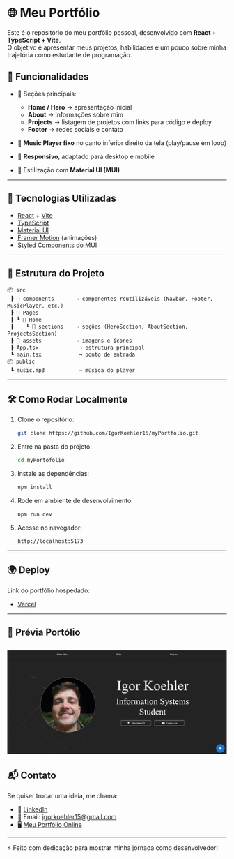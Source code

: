 # 🌐 Meu Portfólio

Este é o repositório do meu portfólio pessoal, desenvolvido com **React + TypeScript + Vite**.  
O objetivo é apresentar meus projetos, habilidades e um pouco sobre minha trajetória como estudante de programação.  

## 🦾 Funcionalidades

- 📌 Seções principais:
  - **Home / Hero** → apresentação inicial  
  - **About** → informações sobre mim  
  - **Projects** → listagem de projetos com links para código e deploy  
  - **Footer** → redes sociais e contato  

- 🎵 **Music Player fixo** no canto inferior direito da tela (play/pause em loop)  
- 📱 **Responsivo**, adaptado para desktop e mobile  
- 🎨 Estilização com **Material UI (MUI)**  

---

## 🚀 Tecnologias Utilizadas

- [React](https://reactjs.org/) + [Vite](https://vitejs.dev/)  
- [TypeScript](https://www.typescriptlang.org/)  
- [Material UI](https://mui.com/)  
- [Framer Motion](https://www.framer.com/motion/) (animações)  
- [Styled Components do MUI](https://mui.com/system/styled/)  

---

## 📂 Estrutura do Projeto

```
📦 src
 ┣ 📂 components       → componentes reutilizáveis (Navbar, Footer, MusicPlayer, etc.)
 ┣ 📂 Pages
 ┃ ┗ 📂 Home
 ┃    ┗ 📂 sections    → seções (HeroSection, AboutSection, ProjectsSection)
 ┣ 📂 assets           → imagens e ícones
 ┣ App.tsx             → estrutura principal
 ┗ main.tsx            → ponto de entrada
📦 public
 ┗ music.mp3           → música do player
```

---

## 🛠️ Como Rodar Localmente

1. Clone o repositório:
   ```bash
   git clone https://github.com/IgorKoehler15/myPortfolio.git
   ```
2. Entre na pasta do projeto:
   ```bash
   cd myPortofolio
   ```
3. Instale as dependências:
   ```bash
   npm install
   ```
4. Rode em ambiente de desenvolvimento:
   ```bash
   npm run dev
   ```
5. Acesse no navegador:
   ```
   http://localhost:5173
   ```

---

## 🌍 Deploy

Link do portfólio hospedado:  
- [Vercel](https://my-portfolio-xi-ashy-94.vercel.app/)   

---

## 📸 Prévia Portólio

![alt text](image.png)
---

## 📬 Contato

Se quiser trocar uma ideia, me chama:  

- 💼 [LinkedIn](https://www.linkedin.com/in/igor-henrique-koehler-88b1a4266/)  
- 📧 Email: igorkoehler15@gmail.com  
- 🖥️ [Meu Portfólio Online](https://my-portfolio-xi-ashy-94.vercel.app/)  

---

⚡ Feito com dedicação para mostrar minha jornada como desenvolvedor!  
